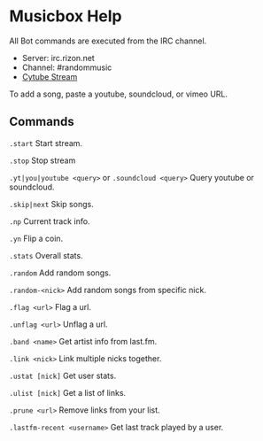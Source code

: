 # Musicbox Help

All Bot commands are executed from the IRC channel.

* Server: irc.rizon.net
* Channel: #randommusic
* [Cytube Stream](https://cytu.be/r/MusicBox)

To add a song, paste a youtube, soundcloud, or vimeo URL.

## Commands

`.start` Start stream.

`.stop` Stop stream

`.yt|you|youtube <query>` or `.soundcloud <query>` Query youtube or soundcloud.

`.skip|next` Skip songs.

`.np` Current track info.

`.yn` Flip a coin.

`.stats` Overall stats.

`.random` Add random songs.

`.random-<nick>` Add random songs from specific nick.

`.flag <url>` Flag a url.

`.unflag <url>` Unflag a url.

`.band <name>` Get artist info from last.fm.

`.link <nick>` Link multiple nicks together.

`.ustat [nick]` Get user stats.

`.ulist [nick]` Get a list of links.

`.prune <url>` Remove links from your list.

`.lastfm-recent <username>` Get last track played by a user.
